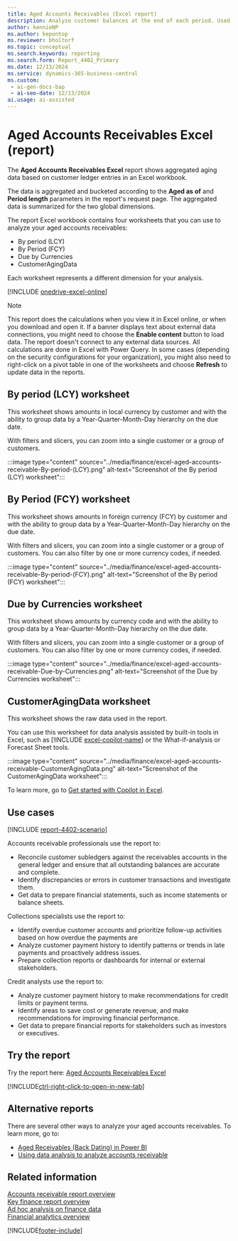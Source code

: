 ```yaml
---
title: Aged Accounts Receivables (Excel report)
description: Analyze customer balances at the end of each period. Used as a gauge to measure the reliability of collectable debts for your customers.
author: kennieNP
ms.author: kepontop
ms.reviewer: bholtorf
ms.topic: conceptual
ms.search.keywords: reporting
ms.search.form: Report_4402_Primary
ms.date: 12/13/2024
ms.service: dynamics-365-business-central
ms.custom:
 - ai-gen-docs-bap
 - ai-seo-date: 12/13/2024
ai.usage: ai-assisted
---
```


# Aged Accounts Receivables Excel (report)

The **Aged Accounts Receivables Excel** report shows aggregated aging data based on customer ledger entries in an Excel workbook.

The data is aggregated and bucketed according to the **Aged as of** and **Period length** parameters in the report's request page. The aggregated data is summarized for the two global dimensions.

The report Excel workbook contains four worksheets that you can use to analyze your aged accounts receivables:

- By period (LCY)
- By Period (FCY)
- Due by Currencies
- CustomerAgingData

Each worksheet represents a different dimension for your analysis.

[!INCLUDE [onedrive-excel-online](../includes/onedrive-excel-online.md)]

> [!NOTE]
> This report does the calculations when you view it in Excel online, or when you download and open it. If a banner displays text about external data connections, you might need to choose the **Enable content** button to load data. The report doesn't connect to any external data sources. All calculations are done in Excel with Power Query. In some cases (depending on the security configurations for your organization), you might also need to right-click on a pivot table in one of the worksheets and choose **Refresh** to update data in the reports.

## By period (LCY) worksheet

This worksheet shows amounts in local currency by customer and with the ability to group data by a Year-Quarter-Month-Day hierarchy on the due date.

With filters and slicers, you can zoom into a single customer or a group of customers.

:::image type="content" source="../media/finance/excel-aged-accounts-receivable-By-period-(LCY).png" alt-text="Screenshot of the By period (LCY) worksheet":::

## By Period (FCY) worksheet

This worksheet shows amounts in foreign currency (FCY) by customer and with the ability to group data by a Year-Quarter-Month-Day hierarchy on the due date.

With filters and slicers, you can zoom into a single customer or a group of customers. You can also filter by one or more currency codes, if needed.

:::image type="content" source="../media/finance/excel-aged-accounts-receivable-By-period-(FCY).png" alt-text="Screenshot of the By period (FCY) worksheet":::

## Due by Currencies worksheet

This worksheet shows amounts by currency code and with the ability to group data by a Year-Quarter-Month-Day hierarchy on the due date.

With filters and slicers, you can zoom into a single customer or a group of customers. You can also filter by one or more currency codes, if needed.

:::image type="content" source="../media/finance/excel-aged-accounts-receivable-Due-by-Currencies.png" alt-text="Screenshot of the Due by Currencies worksheet":::

## CustomerAgingData worksheet

This worksheet shows the raw data used in the report.

You can use this worksheet for data analysis assisted by built-in tools in Excel, such as [!INCLUDE [excel-copilot-name](../includes/excel-copilot-name.md)] or the What-if-analysis or Forecast Sheet tools.

:::image type="content" source="../media/finance/excel-aged-accounts-receivable-CustomerAgingData.png" alt-text="Screenshot of the CustomerAgingData worksheet":::

To learn more, go to [Get started with Copilot in Excel](https://support.microsoft.com/en-us/office/get-started-with-copilot-in-excel-d7110502-0334-4b4f-a175-a73abdfc118a).

## Use cases

[!INCLUDE [report-4402-scenario](../includes/report-4402-scenario-include.md)]

<!-- 
Prompt

Below is a report in an ERP system. Provide 3-4 use cases for different personas working with accounts receivables / collection management.
Format like this:    
  
As a <persona>, use the report to    
* use case 1  
* use case 2    

Do not capitalize the persona names. 

## Report name
Aged Accounts Receivables

## Report description
Shows the amount outstanding with customers broken down into time intervals for the overdue time. The report also displays the part of the customers' balance that isn't due and can be shown with or without document details for each customer. This report is the main report for reconciling customer ledger to G/L. Assuming you don't allow direct posting to the accounts used in the customer posting groups' receivables account, this report is a specification of the amounts you find in the G/L.

### What the report does
Shows the amount of outstanding invoices, credit memos and payments for customers.

You can configure report aging to generate three equal length periods as of the specified date (i.e. three preceding months from the end of the current month). The customer's outstanding balance is then calculated for each period, as well as any balances due before or after the three periods. 

Each period can be named from the actual start/end dates, or the total number of days included (i.e. 1 - 31 days).

A total percentage of outstanding amounts are calculated for each date range, to help you easily identify the current state of collectable customer debts.

The report can either show a summed balance for each customer, or a detailed breakdown of each outstanding document for analysis.

### Use cases
Analyse customer balances at the end of each period. Used as a gauge to measure the reliability of collectable debts for your customers.
Allows easy reconciliation of the customer subledger against the receivables account(s) in the general ledger, assuming that direct posting is disabled. 
This report helps businesses manage and analyze their accounts receivable by providing a clear view of which invoices are overdue and by how long. It's particularly useful for credit and collections teams to prioritize follow-ups and improve cash flow management.

Please include your data sources and URLs

-->

Accounts receivable professionals use the report to:

- Reconcile customer subledgers against the receivables accounts in the general ledger and ensure that all outstanding balances are accurate and complete.
- Identify discrepancies or errors in customer transactions and investigate them.
- Get data to prepare financial statements, such as income statements or balance sheets.

Collections specialists use the report to:

- Identify overdue customer accounts and prioritize follow-up activities based on how overdue the payments are
- Analyze customer payment history to identify patterns or trends in late payments and proactively address issues.
- Prepare collection reports or dashboards for internal or external stakeholders.

Credit analysts use the report to:

- Analyze customer payment history to make recommendations for credit limits or payment terms.
- Identify areas to save cost or generate revenue, and make recommendations for improving financial performance.
- Get data to prepare financial reports for stakeholders such as investors or executives.

## Try the report

Try the report here: [Aged Accounts Receivables Excel](https://businesscentral.dynamics.com?report=4402)

[!INCLUDE[ctrl-right-click-to-open-in-new-tab](../includes/ctrl-right-click-to-open-in-new-tab.md)]

## Alternative reports

There are several other ways to analyze your aged accounts receivables. To learn more, go to:

- [Aged Receivables (Back Dating) in Power BI](../finance-powerbi-aged-receivables-back-dating.md)
- [Using data analysis to analyze accounts receivable](../ad-hoc-analysis-finance.md#example-finance-accounts-receivable)

## Related information

[Accounts receivable report overview](../receivables-reports.md)  
[Key finance report overview](../finance-reports.md)  
[Ad hoc analysis on finance data](../ad-hoc-analysis-finance.md)  
[Financial analytics overview](../bi.md)  

[!INCLUDE[footer-include](../includes/footer-banner.md)]